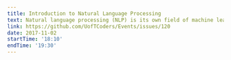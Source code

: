 ```yaml
---
title: Introduction to Natural Language Processing
text: Natural language processing (NLP) is its own field of machine learning focused on building systems that can understand language. While it is a very broad field, this session will be focused on the NLTK package in Python to tackle some basic NLP problems.
link: https://github.com/UofTCoders/Events/issues/120
date: 2017-11-02
startTime: '18:10'
endTime: '19:30'
---
```

